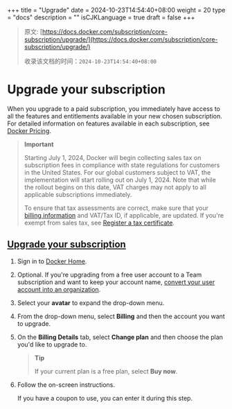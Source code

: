 +++
title = "Upgrade"
date = 2024-10-23T14:54:40+08:00
weight = 20
type = "docs"
description = ""
isCJKLanguage = true
draft = false
+++

> 原文: [https://docs.docker.com/subscription/core-subscription/upgrade/](https://docs.docker.com/subscription/core-subscription/upgrade/)
>
> 收录该文档的时间：`2024-10-23T14:54:40+08:00`

# Upgrade your subscription

When you upgrade to a paid subscription, you immediately have access to all the features and entitlements available in your new chosen subscription. For detailed information on features available in each subscription, see [Docker Pricing](https://www.docker.com/pricing).

> **Important**
>
> 
>
> Starting July 1, 2024, Docker will begin collecting sales tax on subscription fees in compliance with state regulations for customers in the United States. For our global customers subject to VAT, the implementation will start rolling out on July 1, 2024. Note that while the rollout begins on this date, VAT charges may not apply to all applicable subscriptions immediately.
>
> To ensure that tax assessments are correct, make sure that your [billing information](https://docs.docker.com/billing/core-billing/details/) and VAT/Tax ID, if applicable, are updated. If you're exempt from sales tax, see [Register a tax certificate](https://docs.docker.com/billing/tax-certificate/).

## [Upgrade your subscription](https://docs.docker.com/subscription/core-subscription/upgrade/#upgrade-your-subscription)

1. Sign in to [Docker Home](https://app.docker.com/).

2. Optional. If you're upgrading from a free user account to a Team subscription and want to keep your account name, [convert your user account into an organization](https://docs.docker.com/admin/convert-account/).

3. Select your **avatar** to expand the drop-down menu.

4. From the drop-down menu, select **Billing** and then the account you want to upgrade.

5. On the **Billing Details** tab, select **Change plan** and then choose the plan you'd like to upgrade to.

   > **Tip**
   >
   > 
   >
   > If your current plan is a free plan, select **Buy now**.

6. Follow the on-screen instructions.

   If you have a coupon to use, you can enter it during this step.

